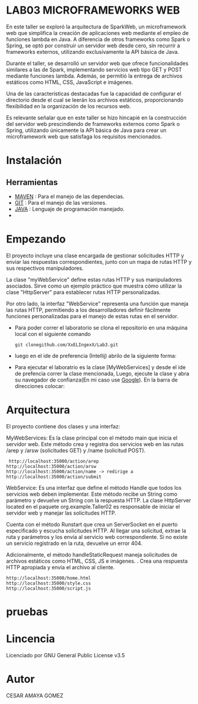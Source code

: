 # LAB03 MICROFRAMEWORKS WEB
En este taller se exploró la arquitectura de SparkWeb, un microframework web que simplifica la creación de aplicaciones web mediante el empleo de funciones lambda en Java. A diferencia de otros frameworks como Spark o Spring, se optó por construir un servidor web desde cero, sin recurrir a frameworks externos, utilizando exclusivamente la API básica de Java.

Durante el taller, se desarrolló un servidor web que ofrece funcionalidades similares a las de Spark, implementando servicios web tipo GET y POST mediante funciones lambda. Además, se permitió la entrega de archivos estáticos como HTML, CSS, JavaScript e imágenes.

Una de las características destacadas fue la capacidad de configurar el directorio desde el cual se leerán los archivos estáticos, proporcionando flexibilidad en la organización de los recursos web.

Es relevante señalar que en este taller se hizo hincapié en la construcción del servidor web prescindiendo de frameworks externos como Spark o Spring, utilizando únicamente la API básica de Java para crear un microframework web que satisfaga los requisitos mencionados.

# Instalación 
## Herramientas 
- [MAVEN](https://maven.apache.org) : Para el manejo de las dependecias. 
- [GIT](https://git-scm.com) : Para el manejo de las versiones.
- [JAVA](https://www.java.com/es/) : Lenguaje de programación manejado.
- 
# Empezando
El proyecto incluye una clase encargada de gestionar solicitudes HTTP y enviar las respuestas correspondientes, junto con un mapa de rutas HTTP y sus respectivos manipuladores.

La clase "myWebService" define estas rutas HTTP y sus manipuladores asociados. Sirve como un ejemplo práctico que muestra cómo utilizar la clase "HttpServer" para establecer rutas HTTP personalizadas.

Por otro lado, la interfaz "WebService" representa una función que maneja las rutas HTTP, permitiendo a los desarrolladores definir fácilmente funciones personalizadas para el manejo de estas rutas en el servidor.


+ Para poder correr el laboratorio se clona el repositorio en una máquina local con el siguiente comando
  
    ```
  git clonegithub.com/XxELIngexX/Lab3.git
    ```

+ luego en el ide de preferencia (Intellij) abrilo de la siguiente forma:

+ Para ejecutar el laboratrio es la clase [MyWebServices] y desde el ide de prefencia correr la clase mencionada, Luego, ejecute la clase y abra su navegador de confianza(En mi caso use [Google](https://www.google.com/?hl=es)). En la barra de direcciones colocar:

# Arquitectura
El proyecto contiene dos clases y una interfaz:

MyWebServices: Es la clase principal con el método main que inicia el servidor web. Este método crea y registra dos servicios web en las rutas /arep y /arsw (solicitudes GET) y /name (solicitud POST).

```
 http://localhost:35000/action/arep
http://localhost:35000/action/arsw
http://localhost:35000/action/name -> redirige a http://localhost:35000/action/submit
```

WebService: Es una interfaz que define el método Handle que todos los servicios web deben implementar. Este método recibe un String como parámetro y devuelve un String con la respuesta HTTP.
La clase HttpServer located en el paquete org.example.Taller02 es responsable de iniciar el servidor web y manejar las solicitudes HTTP.

Cuenta con el método Runstart que crea un ServerSocket en el puerto especificado y escucha solicitudes HTTP. Al llegar una solicitud, extrae la ruta y parámetros y los envía al servicio web correspondiente. Si no existe un servicio registrado en la ruta, devuelve un error 404.

Adicionalmente, el método handleStaticRequest maneja solicitudes de archivos estáticos como HTML, CSS, JS e imágenes. . Crea una respuesta HTTP apropiada y envía el archivo al cliente.
```
http://localhost:35000/home.html
http://localhost:35000/style.css
http://localhost:35000/script.js
```

# pruebas



# Lincencia
Licenciado por GNU General Public License v3.5

# Autor 
CESAR AMAYA GOMEZ
